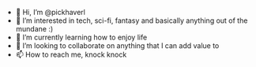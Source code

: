 - 👋 Hi, I’m @pickhaverl
- 👀 I’m interested in tech, sci-fi, fantasy and basically anything out of the mundane :)
- 🌱 I’m currently learning how to enjoy life
- 💞️ I’m looking to collaborate on anything that I can add value to
- 📫 How to reach me, knock knock

<!---
pickhaverl/pickhaverl is a ✨ special ✨ repository because its `README.md` (this file) appears on your GitHub profile.
You can click the Preview link to take a look at your changes.
--->
